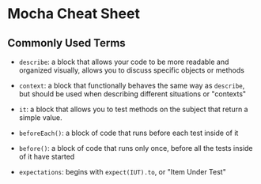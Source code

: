 # Mocha Cheat Sheet

## Commonly Used Terms

* `describe`: a block that allows your code to be more readable and organized visually, allows you to discuss specific objects or methods

* `context`: a block that functionally behaves the same way as `describe`, but should be used when describing different situations or "contexts"

* `it`: a block that allows you to test methods on the subject that return a simple value.

* `beforeEach()`: a block of code that runs before each test inside of it

* `before()`: a block of code that runs only once, before all the tests inside of it have started

* `expectations`: begins with `expect(IUT).to`, or "Item Under Test"
